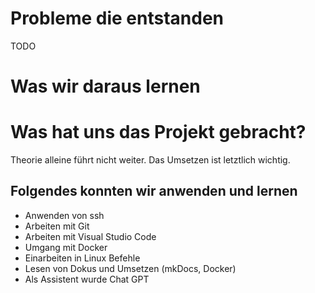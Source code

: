 # Probleme die entstanden

TODO

# Was wir daraus lernen


# Was hat uns das Projekt gebracht?

Theorie alleine führt nicht weiter. Das Umsetzen ist letztlich wichtig.

## Folgendes konnten wir anwenden und lernen

- Anwenden von ssh
- Arbeiten mit Git
- Arbeiten mit Visual Studio Code
- Umgang mit Docker
- Einarbeiten in Linux Befehle
- Lesen von Dokus und Umsetzen (mkDocs, Docker)
- Als Assistent wurde Chat GPT